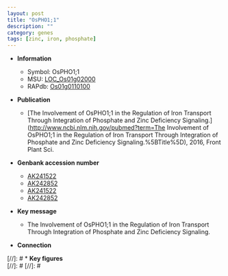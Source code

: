 ```yaml
---
layout: post
title: "OsPHO1;1"
description: ""
category: genes
tags: [zinc, iron, phosphate]
---
```


* **Information**  
    + Symbol: OsPHO1;1  
    + MSU: [LOC_Os01g02000](http://rice.plantbiology.msu.edu/cgi-bin/ORF_infopage.cgi?orf=LOC_Os01g02000)  
    + RAPdb: [Os01g0110100](http://rapdb.dna.affrc.go.jp/viewer/gbrowse_details/irgsp1?name=Os01g0110100)  

* **Publication**  
    + [The Involvement of OsPHO1;1 in the Regulation of Iron Transport Through Integration of Phosphate and Zinc Deficiency Signaling.](http://www.ncbi.nlm.nih.gov/pubmed?term=The Involvement of OsPHO1;1 in the Regulation of Iron Transport Through Integration of Phosphate and Zinc Deficiency Signaling.%5BTitle%5D), 2016, Front Plant Sci.

* **Genbank accession number**  
    + [AK241522](http://www.ncbi.nlm.nih.gov/nuccore/AK241522)
    + [AK242852](http://www.ncbi.nlm.nih.gov/nuccore/AK242852)
    + [AK241522](http://www.ncbi.nlm.nih.gov/nuccore/AK241522)
    + [AK242852](http://www.ncbi.nlm.nih.gov/nuccore/AK242852)

* **Key message**  
    + The Involvement of OsPHO1;1 in the Regulation of Iron Transport Through Integration of Phosphate and Zinc Deficiency Signaling.

* **Connection**  

[//]: # * **Key figures**  
[//]: # 
[//]: # 
